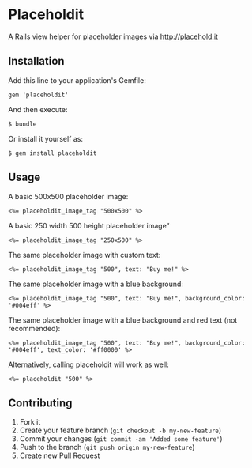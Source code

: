 # Placeholdit

A Rails view helper for placeholder images via http://placehold.it

## Installation

Add this line to your application's Gemfile:

    gem 'placeholdit'

And then execute:

    $ bundle

Or install it yourself as:

    $ gem install placeholdit

## Usage

A basic 500x500 placeholder image:
		
	<%= placeholdit_image_tag "500x500" %>

A basic 250 width 500 height placeholder image”

	<%= placeholdit_image_tag "250x500" %>

The same placeholder image with custom text:

	<%= placeholdit_image_tag "500", text: "Buy me!" %>

The same placeholder image with a blue background:

	<%= placeholdit_image_tag "500", text: "Buy me!", background_color: '#004eff' %>

The same placeholder image with a blue background and red text (not recommended):

	<%= placeholdit_image_tag "500", text: "Buy me!", background_color: '#004eff', text_color: '#ff0000' %>

Alternatively, calling placeholdit will work as well:

	<%= placeholdit "500" %>


## Contributing

1. Fork it
2. Create your feature branch (`git checkout -b my-new-feature`)
3. Commit your changes (`git commit -am 'Added some feature'`)
4. Push to the branch (`git push origin my-new-feature`)
5. Create new Pull Request
